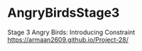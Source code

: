 # AngryBirdsStage3
Stage 3 Angry Birds: Introducing Constraint
https://armaan2609.github.io/Project-28/
